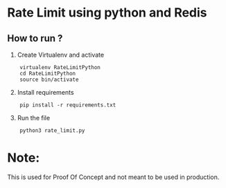 # Rate Limit using python and Redis

## How to run ?

1.  Create Virtualenv and activate

```
    virtualenv RateLimitPython
    cd RateLimitPython
    source bin/activate
```

2. Install requirements

```
    pip install -r requirements.txt
```

3. Run the file

```
    python3 rate_limit.py
```

# Note:

This is used for Proof Of Concept and not meant to be used in production.
